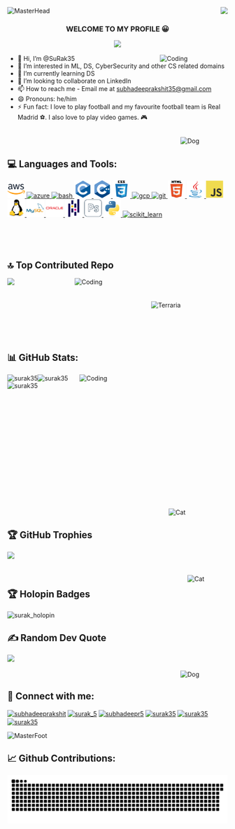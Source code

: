 ![MasterHead](https://repository-images.githubusercontent.com/588181932/e36ec678-7984-4cdd-8e4c-a3932772ff8e)
<img align="right" src="https://visitcount.itsvg.in/api?id=SuRak35&icon=5&color=1" />

<p align="center">
  <h3 align="center">WELCOME TO MY PROFILE 😀</h3>
</p>

<p align="center">
  <img src="https://readme-typing-svg.demolab.com/?lines=Hi+There+👋;My+Name+Is+Subhadeep+Rakshit+👨‍💻;Do+Check+Out+My+Projects+🚀&font=Righteous&size=35&center=true&vCenter=true&width=580&height=70&duration=3000&pause=500" >
</p>

<img align="right" alt="Coding" width="155" src="https://mir-s3-cdn-cf.behance.net/project_modules/hd/52a74048376295.589658726148d.gif">

- 👋 Hi, I’m @SuRak35
- 👀 I’m interested in ML, DS, CyberSecurity and other CS related domains
- 🌱 I’m currently learning DS
- 💞️ I’m looking to collaborate on LinkedIn
- 📫 How to reach me - Email me at subhadeeprakshit35@gmail.com
- 😄 Pronouns: he/him
- ⚡ Fun fact: I love to play football and my favourite football team is Real Madrid ⚽. I also love to play video games. 🎮<br/><br/>

<img align="right" alt="Dog" width="108" src="https://cdn.dribbble.com/users/4978497/screenshots/14371515/media/05a0e1c418c87d73d66e50990ff27c8c.gif"><br/>

## 💻 Languages and Tools:
<p align="left"> <a href="https://aws.amazon.com" target="_blank" rel="noreferrer"> <img src="https://raw.githubusercontent.com/devicons/devicon/master/icons/amazonwebservices/amazonwebservices-original-wordmark.svg" alt="aws" width="40" height="40"/> </a> <a href="https://azure.microsoft.com/en-in/" target="_blank" rel="noreferrer"> <img src="https://www.vectorlogo.zone/logos/microsoft_azure/microsoft_azure-icon.svg" alt="azure" width="40" height="40"/> </a> <a href="https://www.gnu.org/software/bash/" target="_blank" rel="noreferrer"> <img src="https://www.vectorlogo.zone/logos/gnu_bash/gnu_bash-icon.svg" alt="bash" width="40" height="40"/> </a> <a href="https://www.cprogramming.com/" target="_blank" rel="noreferrer"> <img src="https://raw.githubusercontent.com/devicons/devicon/master/icons/c/c-original.svg" alt="c" width="40" height="40"/> </a> <a href="https://www.w3schools.com/cpp/" target="_blank" rel="noreferrer"> <img src="https://raw.githubusercontent.com/devicons/devicon/master/icons/cplusplus/cplusplus-original.svg" alt="cplusplus" width="40" height="40"/> </a> <a href="https://www.w3schools.com/css/" target="_blank" rel="noreferrer"> <img src="https://raw.githubusercontent.com/devicons/devicon/master/icons/css3/css3-original-wordmark.svg" alt="css3" width="40" height="40"/> </a> <a href="https://cloud.google.com" target="_blank" rel="noreferrer"> <img src="https://www.vectorlogo.zone/logos/google_cloud/google_cloud-icon.svg" alt="gcp" width="40" height="40"/> </a> <a href="https://git-scm.com/" target="_blank" rel="noreferrer"> <img src="https://www.vectorlogo.zone/logos/git-scm/git-scm-icon.svg" alt="git" width="40" height="40"/> </a> <a href="https://www.w3.org/html/" target="_blank" rel="noreferrer"> <img src="https://raw.githubusercontent.com/devicons/devicon/master/icons/html5/html5-original-wordmark.svg" alt="html5" width="40" height="40"/> </a> <a href="https://www.java.com" target="_blank" rel="noreferrer"> <img src="https://raw.githubusercontent.com/devicons/devicon/master/icons/java/java-original.svg" alt="java" width="40" height="40"/> </a> <a href="https://developer.mozilla.org/en-US/docs/Web/JavaScript" target="_blank" rel="noreferrer"> <img src="https://raw.githubusercontent.com/devicons/devicon/master/icons/javascript/javascript-original.svg" alt="javascript" width="40" height="40"/> </a> <a href="https://www.linux.org/" target="_blank" rel="noreferrer"> <img src="https://raw.githubusercontent.com/devicons/devicon/master/icons/linux/linux-original.svg" alt="linux" width="40" height="40"/> </a> <a href="https://www.mysql.com/" target="_blank" rel="noreferrer"> <img src="https://raw.githubusercontent.com/devicons/devicon/master/icons/mysql/mysql-original-wordmark.svg" alt="mysql" width="40" height="40"/> </a> <a href="https://www.oracle.com/" target="_blank" rel="noreferrer"> <img src="https://raw.githubusercontent.com/devicons/devicon/master/icons/oracle/oracle-original.svg" alt="oracle" width="40" height="40"/> </a> <a href="https://pandas.pydata.org/" target="_blank" rel="noreferrer"> <img src="https://raw.githubusercontent.com/devicons/devicon/2ae2a900d2f041da66e950e4d48052658d850630/icons/pandas/pandas-original.svg" alt="pandas" width="40" height="40"/> </a> <a href="https://www.photoshop.com/en" target="_blank" rel="noreferrer"> <img src="https://raw.githubusercontent.com/devicons/devicon/master/icons/photoshop/photoshop-line.svg" alt="photoshop" width="40" height="40"/> </a> <a href="https://www.python.org" target="_blank" rel="noreferrer"> <img src="https://raw.githubusercontent.com/devicons/devicon/master/icons/python/python-original.svg" alt="python" width="40" height="40"/> </a> <a href="https://scikit-learn.org/" target="_blank" rel="noreferrer"> <img src="https://upload.wikimedia.org/wikipedia/commons/0/05/Scikit_learn_logo_small.svg" alt="scikit_learn" width="40" height="40"/> </a> </p><br/><br/><br/>

## 🔝 Top Contributed Repo
<img align="right" alt="Coding" width="350" src="https://cdn.dribbble.com/users/1162077/screenshots/3848914/programmer.gif">

![](https://github-contributor-stats.vercel.app/api?username=SuRak35&limit=5&theme=blue-green&combine_all_yearly_contributions=true)<br/><br/><br/>
<img align="right" alt="Terraria" width="175" src="https://terraria.wiki.gg/images/1/17/Flying_Dutchman.gif"><br/><br/><br/><br/><br/>

## 📊 GitHub Stats:
<img align="right" alt="Coding" width="339" src="https://steamuserimages-a.akamaihd.net/ugc/1661224712069230981/BFD6A13BBBF6F1A2A7FA6A6DA961E0700E98660A/?imw=1024&imh=576&ima=fit&impolicy=Letterbox&imcolor=%23000000&letterbox=true">
<img align="left" src="https://github-readme-stats.vercel.app/api?username=surak35&theme=blue-green&show_icons=true&locale=en" alt="surak35" />
<img align="left" src="https://github-readme-streak-stats.herokuapp.com/?user=surak35&theme=blue-green&" alt="surak35" />
<img align="left" src="https://github-readme-stats.vercel.app/api/top-langs?username=surak35&theme=blue-green&show_icons=true&locale=en&layout=compact" alt="surak35" /></p></p><br/><br/><br/><br/><br/><br/><br/><br/><br/><br/><br/><br/><br/><br/><br/><br/><br/><br/>
<img align="right" alt="Cat" width="135" src="https://img.itch.zone/aW1hZ2UvMTEzNTA0NS82NTc4ODU4LmdpZg==/original/GuSHJB.gif"><br/>

## 🏆 GitHub Trophies
![](https://github-profile-trophy.vercel.app/?username=SuRak35&theme=radical&no-frame=false&no-bg=false&margin-w=4)<br/><br/><br/>
<img align="right" alt="Cat" width="92" src="https://i.pinimg.com/originals/e8/d0/f1/e8d0f1794e2520ac2367c1d21c0966e9.gif">

## 🏆 Holopin Badges
<p>
<p><img align="center" src="https://holopin.me/surak35" alt="surak_holopin"/> </p>
</p>

## ✍️ Random Dev Quote
![](https://quotes-github-readme.vercel.app/api?type=horizontal&theme=radical)<br/><br/>
<img align="right" alt="Dog" width="108" src="https://media0.giphy.com/media/v1.Y2lkPTc5MGI3NjExdnoyMjcyamFhZXdpN2NlMzZsemM5Y2hlcm9lMmlqMmo2eDBjMTNudCZlcD12MV9pbnRlcm5hbF9naWZfYnlfaWQmY3Q9cw/U6ZGtpeZkmjmYxnd22/giphy.webp"><br/>

## 🔗 Connect with me: 
<p align="left">
<a href="https://www.facebook.com/subhadeep.rakshit.31" target="blank"><img align="center" src="https://raw.githubusercontent.com/rahuldkjain/github-profile-readme-generator/master/src/images/icons/Social/facebook.svg" alt="subhadeeprakshit" height="30" width="40" /></a>
<a href="https://instagram.com/surak_5" target="blank"><img align="center" src="https://raw.githubusercontent.com/rahuldkjain/github-profile-readme-generator/master/src/images/icons/Social/instagram.svg" alt="surak_5" height="30" width="40" /></a>
<a href="https://twitter.com/subhadeepr5" target="blank"><img align="center" src="https://raw.githubusercontent.com/rahuldkjain/github-profile-readme-generator/master/src/images/icons/Social/twitter.svg" alt="subhadeepr5" height="30" width="40" /></a>
<a href="https://linkedin.com/in/surak35" target="blank"><img align="center" src="https://raw.githubusercontent.com/rahuldkjain/github-profile-readme-generator/master/src/images/icons/Social/linked-in-alt.svg" alt="surak35" height="30" width="40" /></a>
<a href="https://www.leetcode.com/surak35" target="blank"><img align="center" src="https://raw.githubusercontent.com/rahuldkjain/github-profile-readme-generator/master/src/images/icons/Social/leet-code.svg" alt="surak35" height="30" width="40" /></a>
<a href="https://www.codechef.com/users/surak35" target="blank"><img align="center" src="https://cdn.jsdelivr.net/npm/simple-icons@3.1.0/icons/codechef.svg" alt="surak35" height="30" width="40" /></a>
</p>

![MasterFoot](https://images-wixmp-ed30a86b8c4ca887773594c2.wixmp.com/f/c83c004e-1370-4756-88e5-4071de797088/dfredg5-0a60e875-646e-4d6c-bb91-73086f012808.gif?token=eyJ0eXAiOiJKV1QiLCJhbGciOiJIUzI1NiJ9.eyJzdWIiOiJ1cm46YXBwOjdlMGQxODg5ODIyNjQzNzNhNWYwZDQxNWVhMGQyNmUwIiwiaXNzIjoidXJuOmFwcDo3ZTBkMTg4OTgyMjY0MzczYTVmMGQ0MTVlYTBkMjZlMCIsIm9iaiI6W1t7InBhdGgiOiJcL2ZcL2M4M2MwMDRlLTEzNzAtNDc1Ni04OGU1LTQwNzFkZTc5NzA4OFwvZGZyZWRnNS0wYTYwZTg3NS02NDZlLTRkNmMtYmI5MS03MzA4NmYwMTI4MDguZ2lmIn1dXSwiYXVkIjpbInVybjpzZXJ2aWNlOmZpbGUuZG93bmxvYWQiXX0.LGN_eGL7dT0xRj4oRbyRRVay-pHbyiXHru7YoVPcRro)
<!---
SuRak35/SuRak35 is a ✨ special ✨ repository because its `README.md` (this file) appears on your GitHub profile.
You can click the Preview link to take a look at your changes.
--->
## 📈 Github Contributions:
![snake gif](https://github.com/SuRak35/SuRak35/blob/output/github-contribution-grid-snake-dark.svg)

